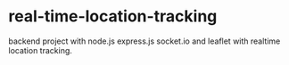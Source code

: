 # real-time-location-tracking
backend project with node.js express.js socket.io and leaflet with realtime location tracking.
